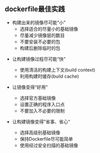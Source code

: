 <!-- toc -->
## dockerfile最佳实践
* 构建出来的镜像尽可能“小”
  * 选择适合的尽量小的基础镜像
  * 尽量减少镜像层的数目
  * 不要安装不必要的包
  * 构建后删除临时的包 

- 让构建镜像过程尽可能“快”
  - 使用清洁的构建上下文(build context)
  - 利用构建时缓存(build cache)

- 让镜像变得“好用”
  - 选择官方基础镜像
  - 设置正确的程序入口点
  - 不要加入不必要的限制

- 让构建镜像变得”省事、省心“
  - 选择高级别基础镜像
  - 保持Dockerfile尽可能简单
  - 使用经过安全扫描的基础镜像
